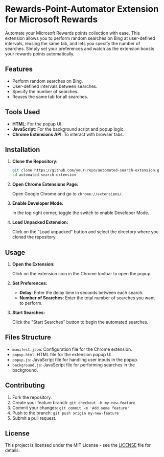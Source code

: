 # Rewards-Point-Automator Extension for Microsoft Rewards

Automate your Microsoft Rewards points collection with ease. This extension allows you to perform random searches on Bing at user-defined intervals, reusing the same tab, and lets you specify the number of searches. Simply set your preferences and watch as the extension boosts your rewards points automatically.

## Features

- Perform random searches on Bing.
- User-defined intervals between searches.
- Specify the number of searches.
- Reuses the same tab for all searches.

## Tools Used

- **HTML**: For the popup UI.
- **JavaScript**: For the background script and popup logic.
- **Chrome Extensions API**: To interact with browser tabs.

## Installation

1. **Clone the Repository:**

   ```sh
   git clone https://github.com/your-repo/automated-search-extension.git
   cd automated-search-extension
   ```

2. **Open Chrome Extensions Page:**

   Open Google Chrome and go to `chrome://extensions/`.

3. **Enable Developer Mode:**

   In the top right corner, toggle the switch to enable Developer Mode.

4. **Load Unpacked Extension:**

   Click on the "Load unpacked" button and select the directory where you cloned the repository.

## Usage

1. **Open the Extension:**

   Click on the extension icon in the Chrome toolbar to open the popup.

2. **Set Preferences:**

   - **Delay**: Enter the delay time in seconds between each search.
   - **Number of Searches**: Enter the total number of searches you want to perform.

3. **Start Searches:**

   Click the "Start Searches" button to begin the automated searches.

## Files Structure

- `manifest.json`: Configuration file for the Chrome extension.
- `popup.html`: HTML file for the extension popup UI.
- `popup.js`: JavaScript file for handling user inputs in the popup.
- `background.js`: JavaScript file for performing searches in the background.

## Contributing

1. Fork the repository.
2. Create your feature branch: `git checkout -b my-new-feature`
3. Commit your changes: `git commit -m 'Add some feature'`
4. Push to the branch: `git push origin my-new-feature`
5. Submit a pull request.

## License

This project is licensed under the MIT License - see the [LICENSE](LICENSE) file for details.
